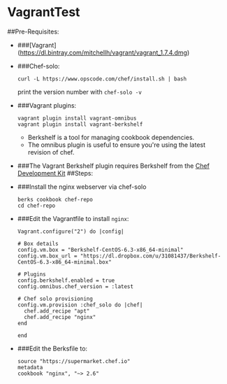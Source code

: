 # VagrantTest
##Pre-Requisites:
+ ###[Vagrant] (https://dl.bintray.com/mitchellh/vagrant/vagrant_1.7.4.dmg)
+ ###Chef-solo:
  ```
  curl -L https://www.opscode.com/chef/install.sh | bash
  ```
  print the version number with `chef-solo -v` 
+ ###Vagrant plugins:
  ```
  vagrant plugin install vagrant-omnibus
  vagrant plugin install vagrant-berkshelf
  ```
  
  * Berkshelf is a tool for managing cookbook dependencies. 
  * The omnibus plugin is useful to ensure you're using the latest revision of chef. 
+ ###The Vagrant Berkshelf plugin requires Berkshelf from the [Chef Development Kit](https://downloads.getchef.com/chef-dk)
##Steps:
+ ###Install the nginx webserver via chef-solo
  ```
  berks cookbook chef-repo
  cd chef-repo
  ```
+ ###Edit the Vagrantfile to install `nginx`:
  ```
  Vagrant.configure("2") do |config|

  # Box details
  config.vm.box = "Berkshelf-CentOS-6.3-x86_64-minimal"
  config.vm.box_url = "https://dl.dropbox.com/u/31081437/Berkshelf-CentOS-6.3-x86_64-minimal.box"

  # Plugins
  config.berkshelf.enabled = true
  config.omnibus.chef_version = :latest

  # Chef solo provisioning
  config.vm.provision :chef_solo do |chef|
    chef.add_recipe "apt"
    chef.add_recipe "nginx"
  end

  end
  ```
+ ###Edit the Berksfile to:
  ```
  source "https://supermarket.chef.io"
  metadata
  cookbook "nginx", "~> 2.6"
  ```

